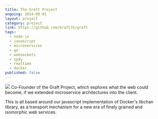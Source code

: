 ```yaml
---
title: The Graft Project 
ongoing: 2014-09-01
layout: project
category: project
link: https://github.com/GraftJS/graft
tags:
  - node-js
  - javascript
  - microservices
  - go
  - websockets
  - spdy
  - realtime
  - docker
published: false
---
```

<img class='pull-right' src="https://camo.githubusercontent.com/4fab5fe557d522412202e3b8f3c3772d21c8047c/68747470733a2f2f7261776769742e636f6d2f47726166744a532f67726166742e696f2f6d61737465722f7374617469632f696d616765732f67726166745f6c6f676f2e737667" />
Co-Founder of the Graft Project, which explores what the web could become, if we extended microservice architectures into the client.

This is all based around our javascript implementation of Docker's libchan library, as a transport mechanism for a new era of finely grained and isomorphic web services.
